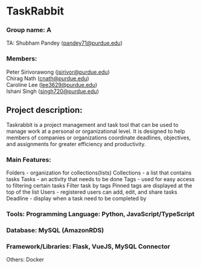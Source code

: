 # TaskRabbit
### Group name: A
TA: Shubham Pandey (pandey71@purdue.edu)  
### Members:
Peter Sirivorawong (jsirivor@purdue.edu)  
Chirag Nath (cnath@purdue.edu)   
Caroline Lee (lee3629@purdue.edu)  
Ishani Singh (singh720@purdue.edu)   




## Project description:
Taskrabbit is a project management and task tool that can be used to manage work at a personal or organizational level. It is designed to help members of companies or organizations coordinate deadlines, objectives, and assignments for greater efficiency and productivity. 

### Main Features:
Folders - organization for collections(lists)
Collections - a list that contains tasks
Tasks - an activity that needs to be done
Tags - used for easy access to filtering certain tasks
Filter task by tags
Pinned tags are displayed at the top of the list
Users -  registered users can add, edit, and share tasks
Deadline - display when a task need to be completed by

### Tools: Programming Language: Python, JavaScript/TypeScript
### Database: MySQL (AmazonRDS)
### Framework/Libraries: Flask, VueJS, MySQL Connector
Others: Docker

